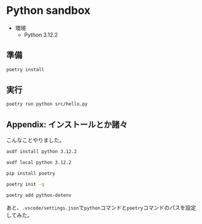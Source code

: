 # Python sandbox

- 環境
    - Python 3.12.2

## 準備

```sh
poetry install
```

## 実行

```sh
poetry run python src/hello.py
```

## Appendix: インストールとか諸々

こんなことやりました。

```sh
asdf install python 3.12.2
```

```sh
asdf local python 3.12.2
```

```sh
pip install poetry
```

```sh
poetry init -q
```

```sh
poetry add python-dotenv
```

あと、`.vscode/settings.json`で`python`コマンドと`poetry`コマンドのパスを設定してみた。
